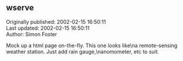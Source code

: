 ## wserve  
Originally published: 2002-02-15 16:50:11  
Last updated: 2002-02-15 16:50:11  
Author: Simon Foster  
  
Mock up a html page on-the-fly.  This one looks like\na remote-sensing weather station.  Just add rain gauge,\nanomometer, etc to suit.
